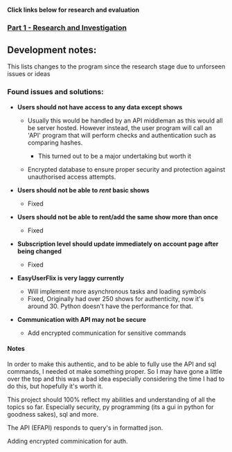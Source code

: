#### Click links below for research and evaluation
### [Part 1 - Research and Investigation](https://github.com/ZProLegend007/Project-Data-Management-SQL/blob/main/Part1.md)

## Development notes:
This lists changes to the program since the research stage due to unforseen issues or ideas

### Found issues and solutions:
- **Users should not have access to any data except shows**

  - Usually this would be handled by an API middleman as this would all be server hosted. However instead, the user program will call an 'API' program that will perform checks and authentication such as comparing hashes.
    - This turned out to be a major undertaking but worth it
      
  - Encrypted database to ensure proper security and protection against unauthorised access attempts.
 
- **Users should not be able to _rent_ basic shows**
  - Fixed
  
- **Users should not be able to rent/add the same show more than once**
  - Fixed
  
- **Subscription level should update immediately on account page after being changed**
  - Fixed
  
- **EasyUserFlix is very laggy currently**
  - Will implement more asynchronous tasks and loading symbols
  - Fixed, Originally had over 250 shows for authenticity, now it's around 30. Python doesn't have the performance for that.
 
- **Communication with API may not be secure**
  - Add encrypted communication for sensitive commands
 
#### Notes

In order to make this authentic, and to be able to fully use the API and sql commands, I needed ot make something proper. So I may have gone a little over the top and this was a bad idea especially considering the time I had to do this, but hopefully it's worth it. 

This project should 100% reflect my abilities and understanding of all the topics so far. Especially security, py programming (its a gui in python for goodness sakes), sql and more.

The API (EFAPI) responds to query's in formatted json.

Adding encrypted comminication for auth.
